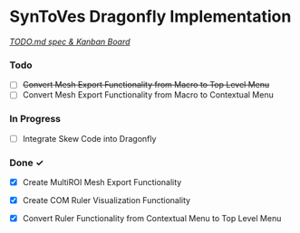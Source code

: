 # SynToVes Dragonfly Implementation

<em>[TODO.md spec & Kanban Board](https://bit.ly/3fCwKfM)</em>

### Todo

- [ ] ~~Convert Mesh Export Functionality from Macro to Top Level Menu~~
- [ ] Convert Mesh Export Functionality from Macro to Contextual Menu

### In Progress

- [ ] Integrate Skew Code into Dragonfly  

### Done ✓

- [x] Create MultiROI Mesh Export Functionality  
- [x] Create COM Ruler Visualization Functionality  
- [x] Convert Ruler Functionality from Contextual Menu to Top Level Menu  

